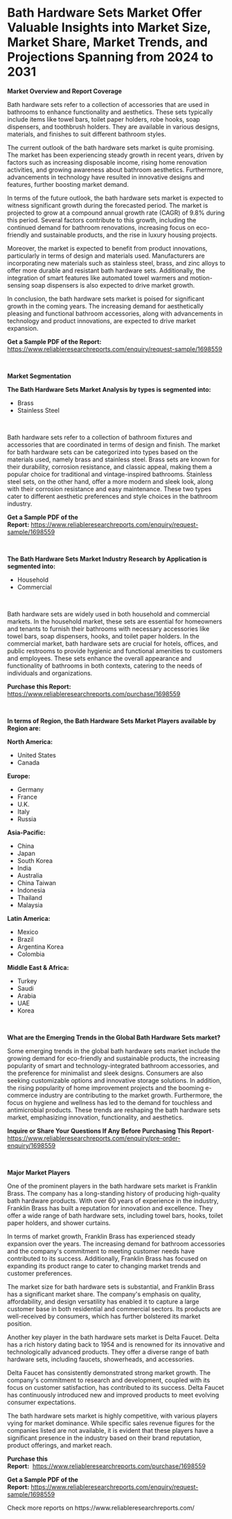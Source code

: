 <p><h1>Bath Hardware Sets Market Offer Valuable Insights into Market Size, Market Share, Market Trends, and Projections Spanning from 2024 to 2031</h1></p><p><strong>Market Overview and Report Coverage</strong></p>
<p><p>Bath hardware sets refer to a collection of accessories that are used in bathrooms to enhance functionality and aesthetics. These sets typically include items like towel bars, toilet paper holders, robe hooks, soap dispensers, and toothbrush holders. They are available in various designs, materials, and finishes to suit different bathroom styles.</p><p>The current outlook of the bath hardware sets market is quite promising. The market has been experiencing steady growth in recent years, driven by factors such as increasing disposable income, rising home renovation activities, and growing awareness about bathroom aesthetics. Furthermore, advancements in technology have resulted in innovative designs and features, further boosting market demand.</p><p>In terms of the future outlook, the bath hardware sets market is expected to witness significant growth during the forecasted period. The market is projected to grow at a compound annual growth rate (CAGR) of 9.8% during this period. Several factors contribute to this growth, including the continued demand for bathroom renovations, increasing focus on eco-friendly and sustainable products, and the rise in luxury housing projects.</p><p>Moreover, the market is expected to benefit from product innovations, particularly in terms of design and materials used. Manufacturers are incorporating new materials such as stainless steel, brass, and zinc alloys to offer more durable and resistant bath hardware sets. Additionally, the integration of smart features like automated towel warmers and motion-sensing soap dispensers is also expected to drive market growth.</p><p>In conclusion, the bath hardware sets market is poised for significant growth in the coming years. The increasing demand for aesthetically pleasing and functional bathroom accessories, along with advancements in technology and product innovations, are expected to drive market expansion.</p></p>
<p><strong>Get a Sample PDF of the Report:</strong> <a href="https://www.reliableresearchreports.com/enquiry/request-sample/1698559">https://www.reliableresearchreports.com/enquiry/request-sample/1698559</a></p>
<p>&nbsp;</p>
<p><strong>Market Segmentation</strong></p>
<p><strong>The Bath Hardware Sets Market Analysis by types is segmented into:</strong></p>
<p><ul><li>Brass</li><li>Stainless Steel</li></ul></p>
<p>&nbsp;</p>
<p><p>Bath hardware sets refer to a collection of bathroom fixtures and accessories that are coordinated in terms of design and finish. The market for bath hardware sets can be categorized into types based on the materials used, namely brass and stainless steel. Brass sets are known for their durability, corrosion resistance, and classic appeal, making them a popular choice for traditional and vintage-inspired bathrooms. Stainless steel sets, on the other hand, offer a more modern and sleek look, along with their corrosion resistance and easy maintenance. These two types cater to different aesthetic preferences and style choices in the bathroom industry.</p></p>
<p><strong>Get a Sample PDF of the Report:</strong>&nbsp;<a href="https://www.reliableresearchreports.com/enquiry/request-sample/1698559">https://www.reliableresearchreports.com/enquiry/request-sample/1698559</a></p>
<p>&nbsp;</p>
<p><strong>The Bath Hardware Sets Market Industry Research by Application is segmented into:</strong></p>
<p><ul><li>Household</li><li>Commercial</li></ul></p>
<p>&nbsp;</p>
<p><p>Bath hardware sets are widely used in both household and commercial markets. In the household market, these sets are essential for homeowners and tenants to furnish their bathrooms with necessary accessories like towel bars, soap dispensers, hooks, and toilet paper holders. In the commercial market, bath hardware sets are crucial for hotels, offices, and public restrooms to provide hygienic and functional amenities to customers and employees. These sets enhance the overall appearance and functionality of bathrooms in both contexts, catering to the needs of individuals and organizations.</p></p>
<p><strong>Purchase this Report:</strong>&nbsp; <a href="https://www.reliableresearchreports.com/purchase/1698559">https://www.reliableresearchreports.com/purchase/1698559</a></p>
<p>&nbsp;</p>
<p><strong>In terms of Region, the Bath Hardware Sets Market Players available by Region are:</strong></p>
<p>
    <p> <strong> North America: </strong>
        <ul>
            <li>United States</li>
            <li>Canada</li>
        </ul>
        </p> 
    <p> <strong> Europe: </strong>
        <ul>
            <li>Germany</li>
            <li>France</li>
            <li>U.K.</li>
            <li>Italy</li>
            <li>Russia</li>
        </ul>
        </p> 
    <p> <strong> Asia-Pacific: </strong>
        <ul>
            <li>China</li>
            <li>Japan</li>
            <li>South Korea</li>
            <li>India</li>
            <li>Australia</li>
            <li>China Taiwan</li>
            <li>Indonesia</li>
            <li>Thailand</li>
            <li>Malaysia</li>
        </ul>
        </p> 
    <p> <strong> Latin America: </strong>
        <ul>
            <li>Mexico</li>
            <li>Brazil</li>
            <li>Argentina Korea</li>
            <li>Colombia</li>
        </ul>
        </p> 
    <p> <strong> Middle East & Africa: </strong>
        <ul>
            <li>Turkey</li>
            <li>Saudi</li>
            <li>Arabia</li>
            <li>UAE</li>
            <li>Korea</li>
        </ul>
    </p>
    </p>
<p>&nbsp;</p>
<p><strong>What are the Emerging Trends in the Global Bath Hardware Sets market?</strong></p>
<p><p>Some emerging trends in the global bath hardware sets market include the growing demand for eco-friendly and sustainable products, the increasing popularity of smart and technology-integrated bathroom accessories, and the preference for minimalist and sleek designs. Consumers are also seeking customizable options and innovative storage solutions. In addition, the rising popularity of home improvement projects and the booming e-commerce industry are contributing to the market growth. Furthermore, the focus on hygiene and wellness has led to the demand for touchless and antimicrobial products. These trends are reshaping the bath hardware sets market, emphasizing innovation, functionality, and aesthetics.</p></p>
<p><strong>Inquire or Share Your Questions If Any Before Purchasing This Report</strong>- <a href="https://www.reliableresearchreports.com/enquiry/pre-order-enquiry/1698559">https://www.reliableresearchreports.com/enquiry/pre-order-enquiry/1698559</a></p>
<p>&nbsp;</p>
<p><strong>Major Market Players</strong></p>
<p><p>One of the prominent players in the bath hardware sets market is Franklin Brass. The company has a long-standing history of producing high-quality bath hardware products. With over 60 years of experience in the industry, Franklin Brass has built a reputation for innovation and excellence. They offer a wide range of bath hardware sets, including towel bars, hooks, toilet paper holders, and shower curtains.</p><p>In terms of market growth, Franklin Brass has experienced steady expansion over the years. The increasing demand for bathroom accessories and the company's commitment to meeting customer needs have contributed to its success. Additionally, Franklin Brass has focused on expanding its product range to cater to changing market trends and customer preferences.</p><p>The market size for bath hardware sets is substantial, and Franklin Brass has a significant market share. The company's emphasis on quality, affordability, and design versatility has enabled it to capture a large customer base in both residential and commercial sectors. Its products are well-received by consumers, which has further bolstered its market position.</p><p>Another key player in the bath hardware sets market is Delta Faucet. Delta has a rich history dating back to 1954 and is renowned for its innovative and technologically advanced products. They offer a diverse range of bath hardware sets, including faucets, showerheads, and accessories.</p><p>Delta Faucet has consistently demonstrated strong market growth. The company's commitment to research and development, coupled with its focus on customer satisfaction, has contributed to its success. Delta Faucet has continuously introduced new and improved products to meet evolving consumer expectations.</p><p>The bath hardware sets market is highly competitive, with various players vying for market dominance. While specific sales revenue figures for the companies listed are not available, it is evident that these players have a significant presence in the industry based on their brand reputation, product offerings, and market reach.</p></p>
<p><strong>Purchase this Report:</strong>&nbsp;&nbsp;<a href="https://www.reliableresearchreports.com/purchase/1698559">https://www.reliableresearchreports.com/purchase/1698559</a></p>
<p></p>
<p><strong>Get a Sample PDF of the Report:</strong>&nbsp;<a href="https://www.reliableresearchreports.com/enquiry/request-sample/1698559">https://www.reliableresearchreports.com/enquiry/request-sample/1698559</a></p>
<p>Check more reports on https://www.reliableresearchreports.com/</p>